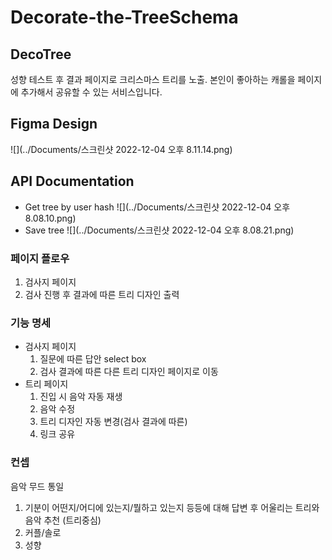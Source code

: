 # Decorate-the-TreeSchema
## DecoTree
성향 테스트 후 결과 페이지로 크리스마스 트리를 노출. 본인이 좋아하는 캐롤을 페이지에 추가해서 공유할 수 있는 서비스입니다.


## Figma Design
![](../Documents/스크린샷 2022-12-04 오후 8.11.14.png)

## API Documentation
- Get tree by user hash
![](../Documents/스크린샷 2022-12-04 오후 8.08.10.png)
- Save tree
![](../Documents/스크린샷 2022-12-04 오후 8.08.21.png)


### 페이지 플로우

1. 검사지 페이지
2. 검사 진행 후 결과에 따른 트리 디자인 출력

### 기능 명세

- 검사지 페이지
    1. 질문에 따른 답안 select box
    2. 검사 결과에 따른 다른 트리 디자인 페이지로 이동
- 트리 페이지
    1. 진입 시 음악 자동 재생
    2. 음악 수정
    3. 트리 디자인 자동 변경(검사 결과에 따른)
    4. 링크 공유

### 컨셉
음악 무드 통일

1. 기분이 어떤지/어디에 있는지/뭘하고 있는지 등등에 대해 답변 후 어울리는 트리와 음악 추천 (트리중심)    
2. 커플/솔로
3. 성향
